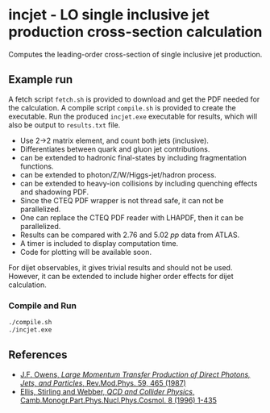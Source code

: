 # incjet - LO single inclusive jet production cross-section calculation

Computes the leading-order cross-section of single inclusive jet production.

## Example run

A fetch script `fetch.sh` is provided to download and get the PDF needed for the calculation.
A compile script `compile.sh` is provided to create the executable.
Run the produced `incjet.exe` executable for results, which will also be output to `results.txt` file.

* Use 2->2 matrix element, and count both jets (inclusive).
* Differentiates between quark and gluon jet contributions.
* can be extended to hadronic final-states by including fragmentation functions.
* can be extended to photon/Z/W/Higgs-jet/hadron process.
* can be extended to heavy-ion collisions by including quenching effects and shadowing PDF.
* Since the CTEQ PDF wrapper is not thread safe, it can not be parallelized.
* One can replace the CTEQ PDF reader with LHAPDF, then it can be parallelized.
* Results can be compared with 2.76 and 5.02 *pp* data from ATLAS.
* A timer is included to display computation time.
* Code for plotting will be available soon.

For dijet observables, it gives trivial results and should not be used.
However, it can be extended to include higher order effects for dijet calculation.

### Compile and Run

```bash
./compile.sh
./incjet.exe
```

## References

* [J.F. Owens, *Large Momentum Transfer Production of Direct Photons, Jets, and Particles*, Rev.Mod.Phys. 59, 465 (1987)](https://doi.org/10.1103/RevModPhys.59.465)
* [Ellis, Stirling and Webber, *QCD and Collider Physics*, Camb.Monogr.Part.Phys.Nucl.Phys.Cosmol. 8 (1996) 1-435](https://doi.org/10.1017/CBO9780511628788)
